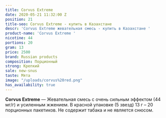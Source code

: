 ```yaml
---
title: Corvus Extreme
date: 2020-05-21 11:32:00 Z
position: 21
title-seo: Corvus Extreme - купить в Казахстане
descr: 'Corvus Extreme жевательная смесь - купить в Казахстане '
product-name: 'Corvus Extreme '
nicotine: 44
portions: 20
gram: 13
price: 2500
brand: Russian products
composition: Порционный
strong: Крепкий
sale: new-snus
taste: Мята
image: "/uploads/corvus%20red.png"
has_availability: true
---
```


**Corvus Extreme** — Жевательная смесь с очень сильным эффектом (44 мг/г) и усиленным жжением. 
В красной упаковке (5 звезд) 13 г –  20 порционных пакетиков. 
Не содержит табака и не является снюсом.